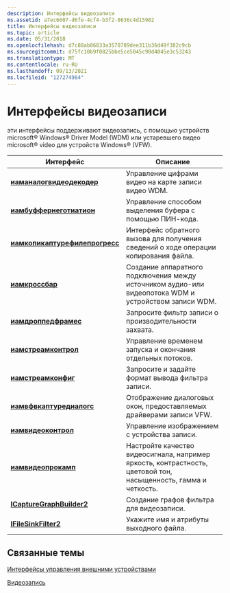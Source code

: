 ```yaml
---
description: Интерфейсы видеозаписи
ms.assetid: a7ec6607-d6fe-4cf4-b3f2-8636c4d15982
title: Интерфейсы видеозаписи
ms.topic: article
ms.date: 05/31/2018
ms.openlocfilehash: d7c88ab86833a3570789dee311b36d49f382c9cb
ms.sourcegitcommit: d75fc10b9f0825bbe5ce5045c90d4045e3c53243
ms.translationtype: MT
ms.contentlocale: ru-RU
ms.lasthandoff: 09/13/2021
ms.locfileid: "127274984"
---
```

# <a name="video-capture-interfaces"></a>Интерфейсы видеозаписи

эти интерфейсы поддерживают видеозапись, с помощью устройств microsoft® Windows® Driver Model (WDM) или устаревшего видео microsoft® video для устройств Windows® (VFW).



| Интерфейс                                                        | Описание                                                                                                  |
|------------------------------------------------------------------|--------------------------------------------------------------------------------------------------------------|
| [**иаманалогвидеодекодер**](/windows/desktop/api/Strmif/nn-strmif-iamanalogvideodecoder)           | Управление цифрами видео на карте записи видео WDM.                                                      |
| [**иамбуффернеготиатион**](/windows/desktop/api/Strmif/nn-strmif-iambuffernegotiation)             | Управление способом выделения буфера с помощью ПИН-кода.                                                                         |
| [**иамкопикаптурефилепрогресс**](/windows/desktop/api/Strmif/nn-strmif-iamcopycapturefileprogress) | Интерфейс обратного вызова для получения сведений о ходе операции копирования файла.                                         |
| [**иамкроссбар**](/windows/desktop/api/Strmif/nn-strmif-iamcrossbar)                               | Создание аппаратного подключения между источником аудио-или видеопотока WDM и устройством записи WDM.                   |
| [**иамдроппедфрамес**](/windows/desktop/api/Strmif/nn-strmif-iamdroppedframes)                     | Запросите фильтр записи о производительности захвата.                                                            |
| [**иамстреамконтрол**](/windows/desktop/api/Strmif/nn-strmif-iamstreamcontrol)                     | Управление временем запуска и окончания отдельных потоков.                                                      |
| [**иамстреамконфиг**](/windows/desktop/api/Strmif/nn-strmif-iamstreamconfig)                       | Запросите и задайте формат вывода фильтра записи.                                                            |
| [**иамвфвкаптуредиалогс**](/windows/desktop/api/Strmif/nn-strmif-iamvfwcapturedialogs)             | Отображение диалоговых окон, предоставляемых драйверами записи VFW.                                                    |
| [**иамвидеоконтрол**](/windows/desktop/api/Strmif/nn-strmif-iamvideocontrol)                       | Управление изображением с устройства записи.                                                                   |
| [**иамвидеопрокамп**](/windows/desktop/api/Strmif/nn-strmif-iamvideoprocamp)                       | Настройте качество видеосигнала, например яркость, контрастность, цветовой тон, насыщенность, гамма и четкость. |
| [**ICaptureGraphBuilder2**](/windows/desktop/api/Strmif/nn-strmif-icapturegraphbuilder2)           | Создание графов фильтра для видеозаписи.                                                                       |
| [**IFileSinkFilter2**](/windows/desktop/api/Strmif/nn-strmif-ifilesinkfilter2)                     | Укажите имя и атрибуты выходного файла.                                                           |



 

## <a name="related-topics"></a>Связанные темы

<dl> <dt>

[Интерфейсы управления внешними устройствами](external-device-control-interfaces.md)
</dt> <dt>

[Видеозапись](video-capture.md)
</dt> </dl>

 

 



